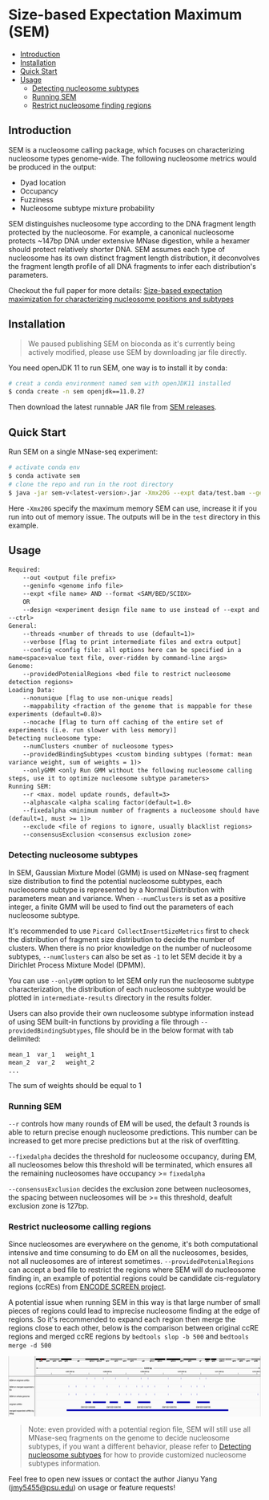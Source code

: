 # Size-based Expectation Maximum (SEM)<a name="sem"></a>

- [Introduction](#intro)
- [Installation](#install)
- [Quick Start](#quick-start)
- [Usage](#usage)
  * [Detecting nucleosome subtypes](#subtype)
  * [Running SEM](#run)
  * [Restrict nucleosome finding regions](#restrict)

## Introduction<a name="intro"></a>

SEM is a nucleosome calling package, which focuses on characterizing nucleosome types genome-wide. The following nucleosome metrics would be produced in the output:

- Dyad location
- Occupancy
- Fuzziness
- Nucleosome subtype mixture probability

SEM distinguishes nucleosome type according to the DNA fragment length protected by the nucleosome. For example, a canonical nucleosome protects ~147bp DNA under extensive MNase digestion, while a hexamer should protect relatively shorter DNA. SEM assumes each type of nucleosome has its own distinct fragment length distribution, it deconvolves the fragment length profile of all DNA fragments to infer each distribution's parameters.

Checkout the full paper for more details:
[Size-based expectation maximization for characterizing nucleosome positions and subtypes](http://dx.doi.org/10.1101/gr.279138.124)

## Installation<a name="install"></a>

> We paused publishing SEM on bioconda as it's currently being actively modified, please use SEM by downloading jar file directly.

You need openJDK 11 to run SEM, one way is to install it by conda:

```bash
# creat a conda environment named sem with openJDK11 installed
$ conda create -n sem openjdk==11.0.27
```

Then download the latest runnable JAR file from [SEM releases](https://github.com/YenLab/SEM/releases).

## Quick Start<a name="quick-start"></a>

Run SEM on a single MNase-seq experiment:

```bash
# activate conda env
$ conda activate sem
# clone the repo and run in the root directory
$ java -jar sem-v<latest-version>.jar -Xmx20G --expt data/test.bam --geninfo data/mm10.fa.fai --out test/ --numClusters 3 --threads 1
```

Here `-Xmx20G` specify the maximum memory SEM can use, increase it if you run into out of memory issue. The outputs will be in the `test` directory in this example.

## Usage<a name="usage"></a>

```
Required:
	--out <output file prefix>
	--geninfo <genome info file>
	--expt <file name> AND --format <SAM/BED/SCIDX>
	OR
	--design <experiment design file name to use instead of --expt and --ctrl>
General:
	--threads <number of threads to use (default=1)>
	--verbose [flag to print intermediate files and extra output]
	--config <config file: all options here can be specified in a name<space>value text file, over-ridden by command-line args>
Genome:
	--providedPotenialRegions <bed file to restrict nucleosome detection regions> 
Loading Data:
	--nonunique [flag to use non-unique reads]
	--mappability <fraction of the genome that is mappable for these experiments (default=0.8)>
	--nocache [flag to turn off caching of the entire set of experiments (i.e. run slower with less memory)]
Detecting nucleosome type:
	--numClusters <number of nucleosome types> 
	--providedBindingSubtypes <custom binding subtypes (format: mean variance weight, sum of weights = 1)> 
	--onlyGMM <only Run GMM without the following nucleosome calling steps, use it to optimize nucleosome subtype parameters>
Running SEM:
	--r <max. model update rounds, default=3>
	--alphascale <alpha scaling factor(default=1.0>
	--fixedalpha <minimum number of fragments a nucleosome should have (default=1, must >= 1)>
	--exclude <file of regions to ignore, usually blacklist regions>
	--consensusExclusion <consensus exclusion zone>
```

### Detecting nucleosome subtypes<a name="subtype"></a>

In SEM, Gaussian Mixture Model (GMM) is used on MNase-seq fragment size distribution to find the potential nucleosome subtypes, each nucleosome subtype is represented by a Normal Distribution with parameters mean and variance. When `--numClusters` is set as a positive integer, a finite GMM will be used to find out the parameters of each nucleosome subtype.

It's recommended to use `Picard CollectInsertSizeMetrics` first to check the distribution of fragment size distribution to decide the number of clusters. When there is no prior knowledge on the number of nucleosome subtypes, `--numClusters` can also be set as `-1` to let SEM decide it by a Dirichlet Process Mixture Model (DPMM).

You can use `--onlyGMM` option to let SEM only run the nucleosome subtype characterization, the distribution of each nucleosome subtype would be plotted in `intermediate-results` directory in the results folder.

Users can also provide their own nucleosome subtype information instead of using SEM built-in functions by providing a file through `--providedBindingSubtypes`, file should be in the below format with tab delimited:

```
mean_1	var_1	weight_1
mean_2	var_2	weight_2
...
```

The sum of weights should be equal to 1

### Running SEM<a name="run"></a>

`--r` controls how many rounds of EM will be used, the default 3 rounds is able to return precise enough nucleosome predictions. This number can be increased to get more precise predictions but at the risk of overfitting.

`--fixedalpha` decides the threshold for nucleosome occupancy, during EM, all nucleosomes below this threshold will be terminated, which ensures all the remaining nucleosomes have occupancy >= `fixedalpha`

`--consensusExclusion` decides the exclusion zone between nucleosomes, the spacing between nucleosomes will be >= this threshold, deafult exclusion zone is 127bp.

### Restrict nucleosome calling regions<a name="restrict"></a>

Since nucleosomes are everywhere on the genome, it's both computational intensive and time consuming to do EM on all the nucleosomes, besides, not all nucleosomes are of interest sometimes. `--providedPotenialRegions` can accept a bed file to restrict the regions where SEM will do nucleosome finding in, an example of potential regions could be candidate cis-regulatory regions (ccREs) from [ENCODE SCREEN project](https://screen.encodeproject.org/).

A potential issue when running SEM in this way is that large number of small pieces of regions could lead to imprecise nucleosome finding at the edge of regions. So it's recommended to expand each region then merge the regions close to each other, below is the comparison between original ccRE regions and merged ccRE regions by `bedtools slop -b 500` and `bedtools merge -d 500`

![example region of user provided regions](https://raw.githubusercontent.com/YenLab/SEM/master/images/igv_comparison_expanded_merged_ccREs.png)

> Note: even provided with a potential region file, SEM will still use all MNase-seq fragments on the genome to decide nucleosome subtypes, if you want a different behavior, please refer to [Detecting nucleosome subtypes](#subtype) for how to provide customized nucleosome subtypes information.

Feel free to open new issues or contact the author Jianyu Yang (<a href="mailto:jmy5455@psu.edu">jmy5455@psu.edu</a>) on usage or feature requests!





